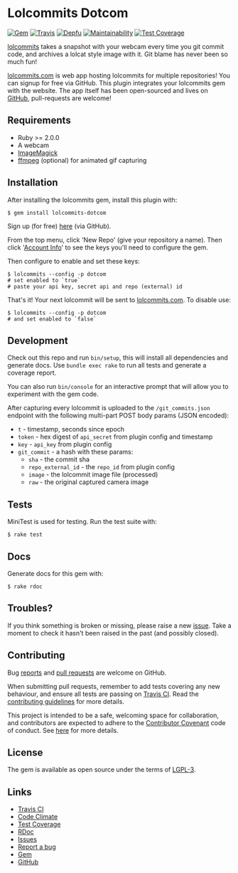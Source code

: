# Lolcommits Dotcom

[![Gem](https://img.shields.io/gem/v/lolcommits-dotcom.svg?style=flat)](http://rubygems.org/gems/lolcommits-dotcom)
[![Travis](https://travis-ci.org/lolcommits/lolcommits-dotcom.svg?branch=master)](https://travis-ci.org/lolcommits/lolcommits-dotcom)
[![Depfu](https://img.shields.io/depfu/lolcommits/lolcommits-dotcom.svg?style=flat)](https://depfu.com/github/lolcommits/lolcommits-dotcom)
[![Maintainability](https://img.shields.io/codeclimate/maintainability/lolcommits/lolcommits-dotcom.svg)](https://codeclimate.com/github/lolcommits/lolcommits-dotcom/maintainability)
[![Test Coverage](https://img.shields.io/codeclimate/c/lolcommits/lolcommits-dotcom.svg)](https://codeclimate.com/github/lolcommits/lolcommits-dotcom/test_coverage)

[lolcommits](https://lolcommits.github.io/) takes a snapshot with your webcam
every time you git commit code, and archives a lolcat style image with it. Git
blame has never been so much fun!

[lolcommits.com](https://lolcommits.com) is web app hosting lolcommits for
multiple repositories! You can signup for free via GitHub. This plugin
integrates your lolcommits gem with the website. The app itself has been
open-sourced and lives on
[GitHub](https://github.com/lolcommits/lolcommits-dot-com), pull-requests are
welcome!

## Requirements

* Ruby >= 2.0.0
* A webcam
* [ImageMagick](http://www.imagemagick.org)
* [ffmpeg](https://www.ffmpeg.org) (optional) for animated gif capturing

## Installation

After installing the lolcommits gem, install this plugin with:

    $ gem install lolcommits-dotcom

Sign up (for free) [here](https://lolcommits.com) (via GitHub).

From the top menu, click 'New Repo' (give your repository a name). Then click
'[Account Info](https://lolcommits.com/users/account)' to see the keys you'll
need to configure the gem.

Then configure to enable and set these keys:

    $ lolcommits --config -p dotcom
    # set enabled to `true`
    # paste your api key, secret api and repo (external) id

That's it! Your next lolcommit will be sent to
[lolcommits.com](https://lolcommits.com). To disable use:

    $ lolcommits --config -p dotcom
    # and set enabled to `false`

## Development

Check out this repo and run `bin/setup`, this will install all dependencies and
generate docs. Use `bundle exec rake` to run all tests and generate a coverage
report.

You can also run `bin/console` for an interactive prompt that will allow you to
experiment with the gem code.

After capturing every lolcommit is uploaded to the `/git_commits.json` endpoint
with the following multi-part POST body params (JSON encoded):

* `t` - timestamp, seconds since epoch
* `token` - hex digest of `api_secret` from plugin config and timestamp
* `key` - `api_key` from plugin config
* `git_commit` - a hash with these params:
  * `sha` - the commit sha
  * `repo_external_id` - the `repo_id` from plugin config
  * `image` - the lolcommit image file (processed)
  * `raw` - the original captured camera image

## Tests

MiniTest is used for testing. Run the test suite with:

    $ rake test

## Docs

Generate docs for this gem with:

    $ rake rdoc

## Troubles?

If you think something is broken or missing, please raise a new
[issue](https://github.com/lolcommits/lolcommits-dotcom/issues). Take
a moment to check it hasn't been raised in the past (and possibly closed).

## Contributing

Bug [reports](https://github.com/lolcommits/lolcommits-dotcom/issues) and [pull
requests](https://github.com/lolcommits/lolcommits-dotcom/pulls) are welcome on
GitHub.

When submitting pull requests, remember to add tests covering any new behaviour,
and ensure all tests are passing on [Travis
CI](https://travis-ci.org/lolcommits/lolcommits-dotcom). Read the
[contributing
guidelines](https://github.com/lolcommits/lolcommits-dotcom/blob/master/CONTRIBUTING.md)
for more details.

This project is intended to be a safe, welcoming space for collaboration, and
contributors are expected to adhere to the [Contributor
Covenant](http://contributor-covenant.org) code of conduct. See
[here](https://github.com/lolcommits/lolcommits-dotcom/blob/master/CODE_OF_CONDUCT.md)
for more details.

## License

The gem is available as open source under the terms of
[LGPL-3](https://opensource.org/licenses/LGPL-3.0).

## Links

* [Travis CI](https://travis-ci.org/lolcommits/lolcommits-dotcom)
* [Code Climate](https://codeclimate.com/github/lolcommits/lolcommits-dotcom/maintainability)
* [Test Coverage](https://codeclimate.com/github/lolcommits/lolcommits-dotcom/test_coverage)
* [RDoc](http://rdoc.info/projects/lolcommits/lolcommits-dotcom)
* [Issues](http://github.com/lolcommits/lolcommits-dotcom/issues)
* [Report a bug](http://github.com/lolcommits/lolcommits-dotcom/issues/new)
* [Gem](http://rubygems.org/gems/lolcommits-dotcom)
* [GitHub](https://github.com/lolcommits/lolcommits-dotcom)
